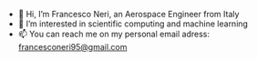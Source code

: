 - 👋 Hi, I’m Francesco Neri, an Aerospace Engineer from Italy
- 👀 I’m interested in scientific computing and machine learning
- 📫 You can reach me on my personal email adress: francesconeri95@gmail.com

<!---
fneri13/fneri13 is a ✨ special ✨ repository because its `README.md` (this file) appears on your GitHub profile.
You can click the Preview link to take a look at your changes.
--->
